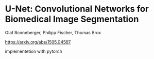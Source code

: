 # U-Net: Convolutional Networks for Biomedical Image Segmentation

Olaf Ronneberger, Philipp Fischer, Thomas Brox

https://arxiv.org/abs/1505.04597

implementetion with pytorch 
